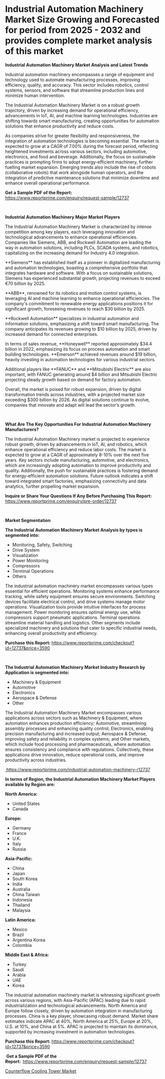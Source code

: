 <p><h1>Industrial Automation Machinery Market Size Growing and Forecasted for period from 2025 - 2032 and provides complete market analysis of this market</h1></p><p><strong>Industrial Automation Machinery Market Analysis and Latest Trends</strong></p>
<p><p>Industrial automation machinery encompasses a range of equipment and technology used to automate manufacturing processes, improving efficiency, quality, and accuracy. This sector includes robotics, control systems, sensors, and software that streamline production lines and minimize human intervention. </p><p>The Industrial Automation Machinery Market is on a robust growth trajectory, driven by increasing demand for operational efficiency, advancements in IoT, AI, and machine learning technologies. Industries are shifting towards smart manufacturing, creating opportunities for automation solutions that enhance productivity and reduce costs. </p><p>As companies strive for greater flexibility and responsiveness, the integration of automation technologies is becoming essential. The market is expected to grow at a CAGR of 7.00% during the forecast period, reflecting heightened investments across various sectors, including automotive, electronics, and food and beverage. Additionally, the focus on sustainable practices is prompting firms to adopt energy-efficient machinery, further fuelling market expansion. Emerging trends also include the rise of cobots (collaborative robots) that work alongside human operators, and the integration of predictive maintenance solutions that minimize downtime and enhance overall operational performance.</p></p>
<p><strong>Get a Sample PDF of the Report:&nbsp;</strong> <a href="https://www.reportprime.com/enquiry/request-sample/12737?utm_campaign=3255&utm_medium=2&utm_source=Github&utm_content=ia&utm_term=19032025&utm_id=industrial-automation-machinery">https://www.reportprime.com/enquiry/request-sample/12737</a></p>
<p>&nbsp;</p>
<p><strong>Industrial Automation Machinery Major Market Players</strong></p>
<p><p>The Industrial Automation Machinery Market is characterized by intense competition among key players, each leveraging innovation and technological advancements to enhance operational efficiencies. Companies like Siemens, ABB, and Rockwell Automation are leading the way in automation solutions, including PLCs, SCADA systems, and robotics, capitalizing on the increasing demand for Industry 4.0 integration.</p><p>**Siemens** has established itself as a pioneer in digitalized manufacturing and automation technologies, boasting a comprehensive portfolio that integrates hardware and software. With a focus on sustainable solutions, Siemens has experienced substantial growth, projecting revenues to exceed €70 billion by 2025.</p><p>**ABB**, renowned for its robotics and motion control systems, is leveraging AI and machine learning to enhance operational efficiencies. The company's commitment to renewable energy applications positions it for significant growth, foreseeing revenues to reach $30 billion by 2025.</p><p>**Rockwell Automation** specializes in industrial automation and information solutions, emphasizing a shift toward smart manufacturing. The company anticipates its revenues growing to $10 billion by 2025, driven by increased demand for connected enterprises.</p><p>In terms of sales revenue, **Honeywell** reported approximately $34.4 billion in 2022, emphasizing its focus on process automation and smart building technologies. **Emerson** achieved revenues around $19 billion, heavily investing in automation technologies for various industrial sectors.</p><p>Additional players like **FANUC** and **Mitsubishi Electric** are also important, with FANUC generating around $4 billion and Mitsubishi Electric projecting steady growth based on demand for factory automation. </p><p>Overall, the market is poised for robust expansion, driven by digital transformation trends across industries, with a projected market size exceeding $300 billion by 2026. As digital solutions continue to evolve, companies that innovate and adapt will lead the sector’s growth.</p></p>
<p>&nbsp;</p>
<p><strong>What Are The Key Opportunities For Industrial Automation Machinery Manufacturers?</strong></p>
<p><p>The Industrial Automation Machinery market is projected to experience robust growth, driven by advancements in IoT, AI, and robotics, which enhance operational efficiency and reduce labor costs. The market is expected to grow at a CAGR of approximately 8-10% over the next five years. Key sectors include manufacturing, automotive, and electronics, which are increasingly adopting automation to improve productivity and quality. Additionally, the push for sustainable practices is fostering demand for energy-efficient automation solutions. Future outlook indicates a shift toward integrated smart factories, emphasizing connectivity and data analytics, further propelling market expansion.</p></p>
<p><strong>Inquire or Share Your Questions If Any Before Purchasing This Report:</strong> <a href="https://www.reportprime.com/enquiry/pre-order/12737?utm_campaign=3255&utm_medium=2&utm_source=Github&utm_content=ia&utm_term=19032025&utm_id=industrial-automation-machinery">https://www.reportprime.com/enquiry/pre-order/12737</a></p>
<p>&nbsp;</p>
<p><strong>Market Segmentation</strong></p>
<p><strong>The Industrial Automation Machinery Market Analysis by types is segmented into:</strong></p>
<p><ul><li>Monitoring, Safety, Switching</li><li>Drive System</li><li>Visualization</li><li>Power Monitoring</li><li>Compressors</li><li>Terminal Operations</li><li>Others</li></ul></p>
<p><p>The industrial automation machinery market encompasses various types essential for efficient operations. Monitoring systems enhance performance tracking, while safety equipment ensures secure environments. Switching devices facilitate electrical control, and drive systems manage motor operations. Visualization tools provide intuitive interfaces for process management. Power monitoring ensures optimal energy use, while compressors support pneumatic applications. Terminal operations streamline material handling and logistics. Other segments include specialized machinery and solutions that cater to specific industrial needs, enhancing overall productivity and efficiency.</p></p>
<p><strong>Purchase this Report:&nbsp;</strong><a href="https://www.reportprime.com/checkout?id=12737&price=3590&utm_campaign=3255&utm_medium=2&utm_source=Github&utm_content=ia&utm_term=19032025&utm_id=industrial-automation-machinery">https://www.reportprime.com/checkout?id=12737&price=3590</a></p>
<p>&nbsp;</p>
<p><strong>The Industrial Automation Machinery Market Industry Research by Application is segmented into:</strong></p>
<p><ul><li>Machinery & Equipment</li><li>Automotive</li><li>Electronics</li><li>Aerospace & Defense</li><li>Other</li></ul></p>
<p><p>The Industrial Automation Machinery Market encompasses various applications across sectors such as Machinery & Equipment, where automation enhances production efficiency; Automotive, streamlining assembly processes and enhancing quality control; Electronics, enabling precision manufacturing and increased output; Aerospace & Defense, improving safety and reliability in complex systems; and Other markets, which include food processing and pharmaceuticals, where automation ensures consistency and compliance with regulations. Collectively, these applications drive innovation, reduce operational costs, and improve productivity across industries.</p></p>
<p><a href="https://www.reportprime.com/industrial-automation-machinery-r12737?utm_campaign=3255&utm_medium=2&utm_source=Github&utm_content=ia&utm_term=19032025&utm_id=industrial-automation-machinery">&nbsp;https://www.reportprime.com/industrial-automation-machinery-r12737</a></p>
<p><strong>In terms of Region, the Industrial Automation Machinery Market Players available by Region are:</strong></p>
<p>
    <p> <strong> North America: </strong>
        <ul>
            <li>United States</li>
            <li>Canada</li>
        </ul>
        </p> 
    <p> <strong> Europe: </strong>
        <ul>
            <li>Germany</li>
            <li>France</li>
            <li>U.K.</li>
            <li>Italy</li>
            <li>Russia</li>
        </ul>
        </p> 
    <p> <strong> Asia-Pacific: </strong>
        <ul>
            <li>China</li>
            <li>Japan</li>
            <li>South Korea</li>
            <li>India</li>
            <li>Australia</li>
            <li>China Taiwan</li>
            <li>Indonesia</li>
            <li>Thailand</li>
            <li>Malaysia</li>
        </ul>
        </p> 
    <p> <strong> Latin America: </strong>
        <ul>
            <li>Mexico</li>
            <li>Brazil</li>
            <li>Argentina Korea</li>
            <li>Colombia</li>
        </ul>
        </p> 
    <p> <strong> Middle East & Africa: </strong>
        <ul>
            <li>Turkey</li>
            <li>Saudi</li>
            <li>Arabia</li>
            <li>UAE</li>
            <li>Korea</li>
        </ul>
    </p>
    </p>
<p><p>The industrial automation machinery market is witnessing significant growth across various regions, with Asia-Pacific (APAC) leading due to rapid industrialization and technological advancements. North America and Europe follow closely, driven by automation integration in manufacturing processes. China is a key player, showcasing robust demand. Market share estimates indicate APAC at 40%, North America at 25%, Europe at 20%, U.S. at 10%, and China at 5%. APAC is projected to maintain its dominance, supported by increasing investment in automation technologies.</p></p>
<p><strong>Purchase this Report: </strong><a href="https://www.reportprime.com/checkout?id=12737&price=3590&utm_campaign=3255&utm_medium=2&utm_source=Github&utm_content=ia&utm_term=19032025&utm_id=industrial-automation-machinery">https://www.reportprime.com/checkout?id=12737&price=3590</a></p>
<p>&nbsp;<strong>Get a Sample PDF of the Report:&nbsp;&nbsp;</strong><a href="https://www.reportprime.com/enquiry/request-sample/12737?utm_campaign=3255&utm_medium=2&utm_source=Github&utm_content=ia&utm_term=19032025&utm_id=industrial-automation-machinery">https://www.reportprime.com/enquiry/request-sample/12737</a></p>
<p><strong></strong></p>
<p><p><a href="https://github.com/rushanday/Market-Research-Report-List-1/blob/main/counterflow-cooling-tower-market.md?utm_campaign=3255&utm_medium=2&utm_source=Github&utm_content=ia&utm_term=19032025&utm_id=industrial-automation-machinery">Counterflow Cooling Tower Market</a></p></p>